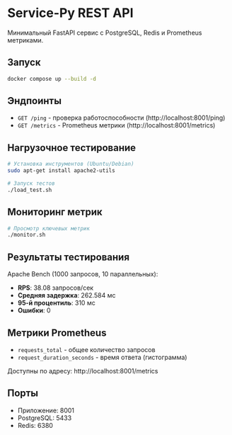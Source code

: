 # Service-Py REST API

Минимальный FastAPI сервис с PostgreSQL, Redis и Prometheus метриками.

## Запуск

```bash
docker compose up --build -d
```

## Эндпоинты

- `GET /ping` - проверка работоспособности (http://localhost:8001/ping)
- `GET /metrics` - Prometheus метрики (http://localhost:8001/metrics)

## Нагрузочное тестирование

```bash
# Установка инструментов (Ubuntu/Debian)
sudo apt-get install apache2-utils

# Запуск тестов
./load_test.sh
```

## Мониторинг метрик

```bash
# Просмотр ключевых метрик
./monitor.sh
```

## Результаты тестирования

Apache Bench (1000 запросов, 10 параллельных):
- **RPS**: 38.08 запросов/сек
- **Средняя задержка**: 262.584 мс
- **95-й процентиль**: 310 мс
- **Ошибки**: 0

## Метрики Prometheus

- `requests_total` - общее количество запросов
- `request_duration_seconds` - время ответа (гистограмма)

Доступны по адресу: http://localhost:8001/metrics

## Порты

- Приложение: 8001
- PostgreSQL: 5433
- Redis: 6380

